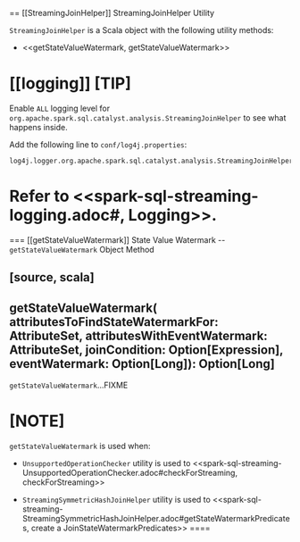 == [[StreamingJoinHelper]] StreamingJoinHelper Utility

`StreamingJoinHelper` is a Scala object with the following utility methods:

* <<getStateValueWatermark, getStateValueWatermark>>

[[logging]]
[TIP]
====
Enable `ALL` logging level for `org.apache.spark.sql.catalyst.analysis.StreamingJoinHelper` to see what happens inside.

Add the following line to `conf/log4j.properties`:

```
log4j.logger.org.apache.spark.sql.catalyst.analysis.StreamingJoinHelper=ALL
```

Refer to <<spark-sql-streaming-logging.adoc#, Logging>>.
====

=== [[getStateValueWatermark]] State Value Watermark -- `getStateValueWatermark` Object Method

[source, scala]
----
getStateValueWatermark(
  attributesToFindStateWatermarkFor: AttributeSet,
  attributesWithEventWatermark: AttributeSet,
  joinCondition: Option[Expression],
  eventWatermark: Option[Long]): Option[Long]
----

`getStateValueWatermark`...FIXME

[NOTE]
====
`getStateValueWatermark` is used when:

* `UnsupportedOperationChecker` utility is used to <<spark-sql-streaming-UnsupportedOperationChecker.adoc#checkForStreaming, checkForStreaming>>

* `StreamingSymmetricHashJoinHelper` utility is used to <<spark-sql-streaming-StreamingSymmetricHashJoinHelper.adoc#getStateWatermarkPredicates, create a JoinStateWatermarkPredicates>>
====
